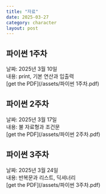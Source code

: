 ```yaml
---
title: "자료"
date: 2025-03-27
category: character
layout: post
---
```


## 파이썬 1주차
날짜: 2025년 3월 10일<br>
내용: print, 기본 연산과 입출력<br>
[get the PDF](/assets/파이썬 1주차.pdf)

## 파이썬 2주차
날짜: 2025년 3월 17일<br>
내용: 불 자료형과 조건문<br>
[get the PDF](/assets/파이썬 2주차.pdf)

## 파이썬 3주차
날짜: 2025년 3월 24일<br>
내용: 반복문과 리스트, 딕셔너리<br>
[get the PDF](/assets/파이썬 3주차.pdf)
